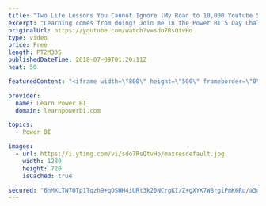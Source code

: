 ```yaml
---
title: "Two Life Lessons You Cannot Ignore (My Road to 10,000 Youtube Subscribers)"
excerpt: "Learning comes from doing! Join me in the Power BI 5 Day Challenge this July 27th by clicking this link 👉 https://web.learnpowerbi.com/challenge ---------------------------------------------------------------------------- FREE Power BI Step-by-Step Tutorial http://www.learnpowerbi.com/bonus 👉 Download"
originalUrl: https://youtube.com/watch?v=sdo7RsQtvHo
type: video
price: Free
length: PT2M33S
publishedDateTime: 2018-07-09T01:20:11Z
heat: 50

featuredContent: "<iframe width=\"800\" height=\"500\" frameborder=\"0\" src=\"https://www.youtube.com/embed/sdo7RsQtvHo\" allow=\"accelerometer; autoplay; encrypted-media; gyroscope; picture-in-picture\" allowfullscreen></iframe>"

provider:
  name: Learn Power BI
  domain: learnpowerbi.com

topics:
  - Power BI

images:
  - url: https://i.ytimg.com/vi/sdo7RsQtvHo/maxresdefault.jpg
    width: 1280
    height: 720
    isCached: true

secured: "6hMXLTN7OTp1Tqzh9+qDSHH4iURt3k20NCrgKI/Z+gXYK7W8rgiPmK6Ru/a3ueTsEgeIqay+sQyYQV2jPqR/905IHecQTnYSImVHUTIjAl5MBq/MNVoPdykmz6eZpmXnQkNWEpojGH6l4j+QiWaYPgp8qENFyF2zJqT92MK6lbAGxMW/YrHdqo3AJOmJpN+F0DkzNGOCYS4Ai3NncUMYY0lnbrQWmx7I2sYm3VQfI2UdMYRBftVRO3837a7/VWdKi0hHoLoFm5j51BR0p2W6ZWuNdOntPQTZg7atQWouo/jOzzpn6BRQifXfEZGBlszCpKkf+2JDL1Zmovd59ZxWAIZ+2toAJHvpER3HglW2lkXRWC9xUeb+glQHRyO4Jl8a1VVvm+jwJpN76vcj/WYVMYQdp20ILZVENuNm8GtBrgY=;+1LujHjZxtn4Ul/CPKhdrQ=="
---
```


